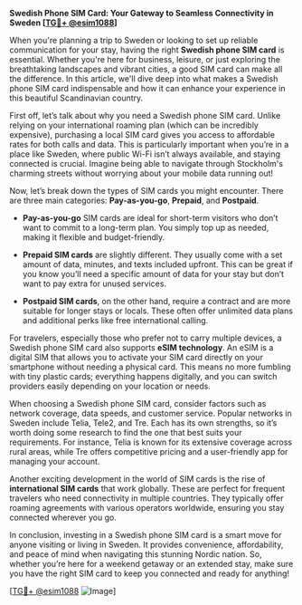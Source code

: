 **Swedish Phone SIM Card: Your Gateway to Seamless Connectivity in Sweden [[TG💪+ @esim1088](https://t.me/s/esim1088)]**

When you're planning a trip to Sweden or looking to set up reliable communication for your stay, having the right **Swedish phone SIM card** is essential. Whether you're here for business, leisure, or just exploring the breathtaking landscapes and vibrant cities, a good SIM card can make all the difference. In this article, we'll dive deep into what makes a Swedish phone SIM card indispensable and how it can enhance your experience in this beautiful Scandinavian country.

First off, let’s talk about why you need a Swedish phone SIM card. Unlike relying on your international roaming plan (which can be incredibly expensive), purchasing a local SIM card gives you access to affordable rates for both calls and data. This is particularly important when you’re in a place like Sweden, where public Wi-Fi isn’t always available, and staying connected is crucial. Imagine being able to navigate through Stockholm's charming streets without worrying about your mobile data running out!

Now, let’s break down the types of SIM cards you might encounter. There are three main categories: **Pay-as-you-go**, **Prepaid**, and **Postpaid**. 

- **Pay-as-you-go** SIM cards are ideal for short-term visitors who don’t want to commit to a long-term plan. You simply top up as needed, making it flexible and budget-friendly.
  
- **Prepaid SIM cards** are slightly different. They usually come with a set amount of data, minutes, and texts included upfront. This can be great if you know you’ll need a specific amount of data for your stay but don’t want to pay extra for unused services.

- **Postpaid SIM cards**, on the other hand, require a contract and are more suitable for longer stays or locals. These often offer unlimited data plans and additional perks like free international calling.

For travelers, especially those who prefer not to carry multiple devices, a Swedish phone SIM card also supports **eSIM technology**. An eSIM is a digital SIM that allows you to activate your SIM card directly on your smartphone without needing a physical card. This means no more fumbling with tiny plastic cards; everything happens digitally, and you can switch providers easily depending on your location or needs.

When choosing a Swedish phone SIM card, consider factors such as network coverage, data speeds, and customer service. Popular networks in Sweden include Telia, Tele2, and Tre. Each has its own strengths, so it’s worth doing some research to find the one that best suits your requirements. For instance, Telia is known for its extensive coverage across rural areas, while Tre offers competitive pricing and a user-friendly app for managing your account.

Another exciting development in the world of SIM cards is the rise of **international SIM cards** that work globally. These are perfect for frequent travelers who need connectivity in multiple countries. They typically offer roaming agreements with various operators worldwide, ensuring you stay connected wherever you go.

In conclusion, investing in a Swedish phone SIM card is a smart move for anyone visiting or living in Sweden. It provides convenience, affordability, and peace of mind when navigating this stunning Nordic nation. So, whether you’re here for a weekend getaway or an extended stay, make sure you have the right SIM card to keep you connected and ready for anything!

[[TG💪+ @esim1088](https://t.me/s/esim1088) ![Image](https://i.postimg.cc/Y0z9fWf4/image.png)]